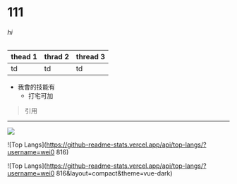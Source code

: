 # 111

###### hi
| thead 1|thrad 2|thread 3|
|--------|--------|--------|
| td     | td     | td     |

- 我會的技能有
  - 打宅可加
>引用
-------

![](https://i.postimg.cc/zDtL0Qb0/images.jpg)

![Top Langs](https://github-readme-stats.vercel.app/api/top-langs/?username=wei0
816)

![Top Langs](https://github-readme-stats.vercel.app/api/top-langs/?username=wei0
816&layout=compact&theme=vue-dark)
